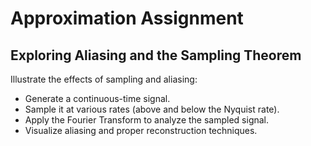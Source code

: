 # Approximation Assignment

## Exploring Aliasing and the Sampling Theorem
Illustrate the effects of sampling and aliasing:

* Generate a continuous-time signal.
* Sample it at various rates (above and below the Nyquist rate).
* Apply the Fourier Transform to analyze the sampled signal.
* Visualize aliasing and proper reconstruction techniques.